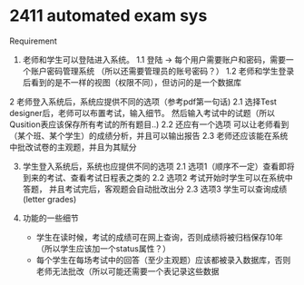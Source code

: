 # 2411 automated exam sys
Requirement
1. 老师和学生可以登陆进入系统。
   1.1 登陆 -> 每个用户需要账户和密码，需要一个账户密码管理系统 （所以还需要管理员的账号密码？）
   1.2 老师和学生登录后看到的是不一样的视图（权限不同），但访问的是一个数据库

2 老师登入系统后，系统应提供不同的选项（参考pdf第一句话)
    2.1 选择Test designer后，老师可以布置考试，输入细节。 然后输入考试中的试题（所以Qusition表应该保存所有考试的所有题目..)
    2.2 还应有一个选项 可以让老师看到（某个班、某个学生）的成绩分析，并且可以输出报告
    2.3 老师还应该能在系统中批改试卷的主观题，并且为其赋分 

3. 学生登入系统后，系统也应提供不同的选项
   2.1 选项1（顺序不一定）查看即将到来的考试、查看考试日程表之类的
   2.2 选项2 考试开始时学生可以在系统中答题， 并且考试完后，客观题会自动批改出分
   2.3 选项3 学生可以查询成绩 (letter grades)

4. 功能的一些细节
   - 学生在读时候，考试的成绩可在网上查询，否则成绩将被归档保存10年（所以学生应该加一个status属性？）
   - 每个学生在每场考试中的回答（至少主观题）应该都被录入数据库，否则老师无法批改（所以可能还需要一个表记录这些数据
